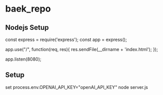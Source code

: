 # baek_repo

## Nodejs Setup

const express = require('express');
const app = express();

app.use("/", function(req, res){
res.sendFile(\_\_dirname + 'index.html');
});

app.listen(8080);

## Setup

set process.env.OPENAI_API_KEY="openAI_API_KEY"
node server.js
